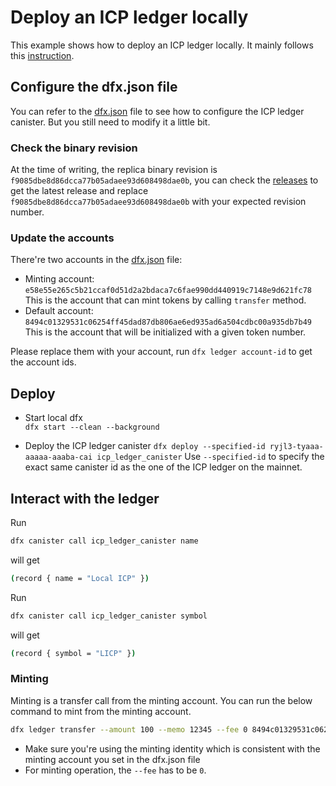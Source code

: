 # Deploy an ICP ledger locally

This example shows how to deploy an ICP ledger locally. It mainly follows this [instruction](https://internetcomputer.org/docs/current/developer-docs/defi/tokens/ledger/setup/icp_ledger_setup#deploying-the-ledger-locally). 


## Configure the dfx.json file

You can refer to the [dfx.json](./dfx.json) file to see how to configure the ICP ledger canister. But you still need to modify it a little bit.

### Check the binary revision

At the time of writing, the replica binary revision is `f9085dbe8d86dcca77b05adaee93d608498dae0b`, you can check the [releases](https://dashboard.internetcomputer.org/releases) to get the latest release and replace `f9085dbe8d86dcca77b05adaee93d608498dae0b` with your expected revision number.

### Update the accounts

There're two accounts in the [dfx.json](./dfx.json) file:
- Minting account: `e58e55e265c5b21ccaf0d51d2a2bdaca7c6fae990dd440919c7148e9d621fc78`
  This is the account that can mint tokens by calling `transfer` method.
- Default account: `8494c01329531c06254ff45dad87db806ae6ed935ad6a504cdbc00a935db7b49`
  This is the account that will be initialized with a given token number.

Please replace them with your account, run `dfx ledger account-id` to get the account ids.

## Deploy

- Start local dfx  
  `dfx start --clean --background`

- Deploy the ICP ledger canister
  `dfx deploy --specified-id ryjl3-tyaaa-aaaaa-aaaba-cai icp_ledger_canister`
  Use `--specified-id` to specify the exact same canister id as the one of the ICP ledger on the mainnet.

## Interact with the ledger

Run
```bash
dfx canister call icp_ledger_canister name
```
will get
```bash
(record { name = "Local ICP" })
```

Run
```bash
dfx canister call icp_ledger_canister symbol
```
will get
```bash
(record { symbol = "LICP" })
```

### Minting

Minting is a transfer call from the minting account. You can run the below command to mint from the minting account.

```bash
dfx ledger transfer --amount 100 --memo 12345 --fee 0 8494c01329531c06254ff45dad87db806ae6ed935ad6a504cdbc00a935db7b49 --identity minter
```

- Make sure you're using the minting identity which is consistent with the minting account you set in the dfx.json file
- For minting operation, the `--fee` has to be `0`.
